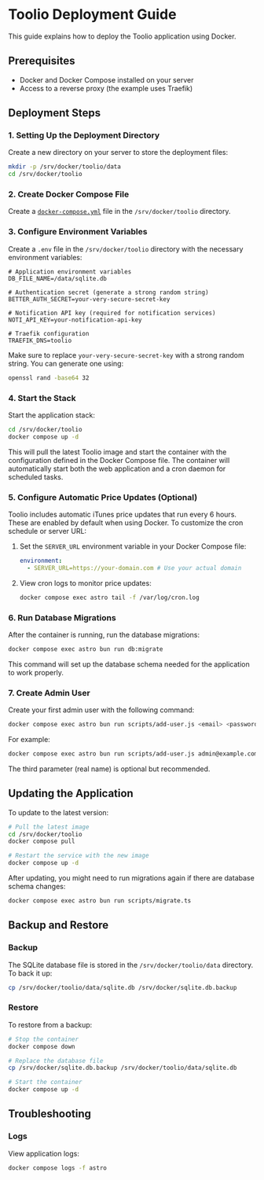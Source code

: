 # Toolio Deployment Guide

This guide explains how to deploy the Toolio application using Docker.

## Prerequisites

- Docker and Docker Compose installed on your server
- Access to a reverse proxy (the example uses Traefik)

## Deployment Steps

### 1. Setting Up the Deployment Directory

Create a new directory on your server to store the deployment files:

```bash
mkdir -p /srv/docker/toolio/data
cd /srv/docker/toolio
```

### 2. Create Docker Compose File

Create a [`docker-compose.yml`](./.deploy/docker-compose.example.yml) file in the `/srv/docker/toolio` directory.

### 3. Configure Environment Variables

Create a `.env` file in the `/srv/docker/toolio` directory with the necessary environment variables:

```
# Application environment variables
DB_FILE_NAME=/data/sqlite.db

# Authentication secret (generate a strong random string)
BETTER_AUTH_SECRET=your-very-secure-secret-key

# Notification API key (required for notification services)
NOTI_API_KEY=your-notification-api-key

# Traefik configuration
TRAEFIK_DNS=toolio
```

Make sure to replace `your-very-secure-secret-key` with a strong random string. You can generate one using:

```bash
openssl rand -base64 32
```

### 4. Start the Stack

Start the application stack:

```bash
cd /srv/docker/toolio
docker compose up -d
```

This will pull the latest Toolio image and start the container with the configuration defined in the Docker Compose file. The container will automatically start both the web application and a cron daemon for scheduled tasks.

### 5. Configure Automatic Price Updates (Optional)

Toolio includes automatic iTunes price updates that run every 6 hours. These are enabled by default when using Docker. To customize the cron schedule or server URL:

1. Set the `SERVER_URL` environment variable in your Docker Compose file:

   ```yaml
   environment:
     - SERVER_URL=https://your-domain.com # Use your actual domain
   ```

2. View cron logs to monitor price updates:
   ```bash
   docker compose exec astro tail -f /var/log/cron.log
   ```

### 6. Run Database Migrations

After the container is running, run the database migrations:

```bash
docker compose exec astro bun run db:migrate
```

This command will set up the database schema needed for the application to work properly.

### 7. Create Admin User

Create your first admin user with the following command:

```bash
docker compose exec astro bun run scripts/add-user.js <email> <password> "<real name>"
```

For example:

```bash
docker compose exec astro bun run scripts/add-user.js admin@example.com secure_password "Admin User"
```

The third parameter (real name) is optional but recommended.

## Updating the Application

To update to the latest version:

```bash
# Pull the latest image
cd /srv/docker/toolio
docker compose pull

# Restart the service with the new image
docker compose up -d
```

After updating, you might need to run migrations again if there are database schema changes:

```bash
docker compose exec astro bun run scripts/migrate.ts
```

## Backup and Restore

### Backup

The SQLite database file is stored in the `/srv/docker/toolio/data` directory. To back it up:

```bash
cp /srv/docker/toolio/data/sqlite.db /srv/docker/sqlite.db.backup
```

### Restore

To restore from a backup:

```bash
# Stop the container
docker compose down

# Replace the database file
cp /srv/docker/sqlite.db.backup /srv/docker/toolio/data/sqlite.db

# Start the container
docker compose up -d
```

## Troubleshooting

### Logs

View application logs:

```bash
docker compose logs -f astro
```
